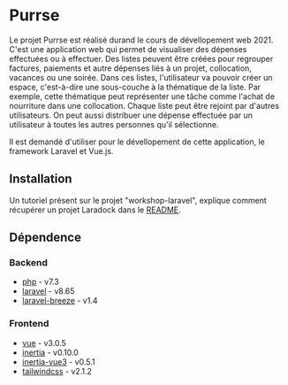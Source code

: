 # Purrse

Le projet Purrse est réalisé durand le cours de dévellopement web 2021. C'est une application web qui permet de visualiser des dépenses effectuées ou à effectuer. Des listes peuvent être créées pour regrouper factures, paiements et autre dépenses liés à un projet, collocation, vacances ou une soirée. Dans ces listes, l'utilisateur va pouvoir créer un espace, c'est-à-dire une sous-couche à la thématique de la liste. Par exemple, cette thématique peut représenter une tâche comme l'achat de nourriture dans une collocation. Chaque liste peut être rejoint par d'autres utilisateurs. On peut aussi distribuer une dépense effectuée par un utilisateur à toutes les autres personnes qu'il sélectionne.

Il est demandé d'utiliser pour le dévellopement de cette application, le framework Laravel et Vue.js.

## Installation

Un tutoriel présent sur le projet "workshop-laravel", explique comment récupérer un projet Laradock dans le [README](https://github.com/HE-Arc/workshop-laravel#comment-initialiser-un-nouveau-projet-avec-laravel-et-laradock).

## Dépendence

### Backend

-   [php](https://www.php.net/) - v7.3
-   [laravel](https://laravel.com/) - v8.65
-   [laravel-breeze](https://laravel.com/docs/8.x/starter-kits) - v1.4

### Frontend

-   [vue](https://vuejs.org/) - v3.0.5
-   [inertia](https://inertiajs.com/) - v0.10.0
-   [inertia-vue3](https://inertiajs.com/) - v0.5.1
-   [tailwindcss](https://tailwindcss.com/) - v2.1.2
